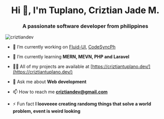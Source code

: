 <h1 align="center">Hi 👋, I'm Tuplano, Criztian Jade M.</h1>
<h3 align="center">A passionate software developer from philippines</h3>

<p align="left"> <img src="https://komarev.com/ghpvc/?username=criztiandev&label=Profile%20views&color=0e75b6&style=flat" alt="criztiandev" /> </p>

- 🔭 I’m currently working on [Fluid-UI](https://github.com/Criztiandev/FLUID-UI), [CodeSyncPh](https://codesync.ph/)

- 🌱 I’m currently learning **MERN, MEVN, PHP and Laravel**

- 👨‍💻 All of my projects are available at [https://criztiantuplano.dev/](https://criztiantuplano.dev/)

- 💬 Ask me about **Web development**

- 📫 How to reach me **criztiandev@gmail.com**

- ⚡ Fun fact **I looveeee creating randomg things that solve a world problem, event is weird looking**


